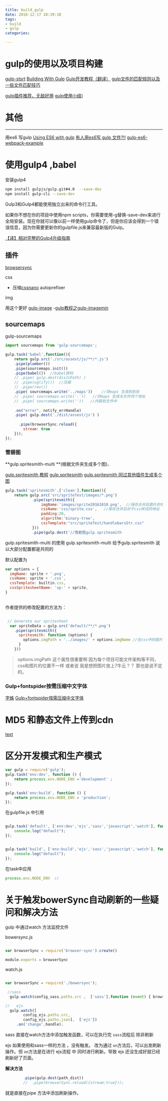 ```yaml
---
title: build_gulp
date: 2016-12-17 10:39:18
tags: 
- build
- gulp
categories:

---
```




# gulp的使用以及项目构建

[gulp-stsrt](https://github.com/vigetlabs/gulp-starter)
[Building With Gulp](https://www.smashingmagazine.com/2014/06/building-with-gulp/)
[Gulp开发教程（翻译）](https://www.w3ctech.com/topic/134)
[gulp文件的匹配规则以及一些文件匹配技巧](http://www.cnblogs.com/2050/p/4198792.html)

<!-- more -->

[gulp插件推荐，无敌好用](http://blog.csdn.net/fspwz/article/details/50524721)
[gulp使用小结)](http://www.cnblogs.com/Darren_code/p/gulp.html)
# 其他

------------

用es6 写gulp 
[Using ES6 with gulp](https://markgoodyear.com/2015/06/using-es6-with-gulp/)
[有人用es6写 gulp 文件?!!](https://segmentfault.com/a/1190000004136053?_ea=503811)
[gulp-es6-webpack-example](https://github.com/tiagorg/gulp-es6-webpack-example/blob/master/gulpfile.babel.js)
 

# 使用gulp4 ,babel
安装gulp4
```bash
npm install gulpjs/gulp.git#4.0  --save-dev
npm install gulp-cli --save-dev
```
Gulp3和Gulp4都能使用独立出来的命令行工具。

如果你不想在你的项目中使用npm scripts，你需要使用-g替换-save-dev来进行全局安装。现在你就可以像以前一样使用gulp命令了，但是你应该会得到一个错误信息，因为你需要更新你的gulpfile.js来兼容最新版的Gulp。

[【译】相对完整的Gulp4升级指南](https://segmentfault.com/a/1190000005357048)


## 插件
[browsersync](http://www.browsersync.cn/docs/gulp/)



css
 - 压缩[cssnano](https://github.com/ben-eb/cssnano)
 autoprefixer


 img

 用这个更好
 [gulp-image](https://www.npmjs.com/package/gulp-image)
  -[gulp教程之gulp-imagemin](http://www.ydcss.com/archives/26)


## sourcemaps
gulp-sourcemaps
```js
import sourcemaps from 'gulp-sourcemaps';

gulp.task('babel',function(){
    return gulp.src('./src/assest/js/**/*.js')
    .pipe(plumber())
    .pipe(sourcemaps.init())
    .pipe(babel())  //babel转码
    // .pipe( gulp.dest(disJsPath) )
    // .pipe(uglify())  //压缩
    // .pipe(rev()) 
    .pipe( sourcemaps.write('../maps'))    //将maps 生成到别处
    // .pipe( sourcemaps.write('.'))   //将maps 生成与文件同个地址
    // .pipe( sourcemaps.write(''))   //内联到文件中
    
    .on("error", notify_errHandle)
    .pipe( gulp.dest('./dist/assest/js') )
   
      .pipe(browserSync.reload({
        stream: true
    }));
});

```


### 雪碧图

**gulp.spritesmith-multi **(根据文件夹生成多个图)、


[gulp.spritesmith 教程](https://segmentfault.com/a/1190000007121606)
[gulp.spritesmith](https://www.npmjs.com/package/gulp.spritesmith)
[gulp.spritesmith 同过其他插件生成多个图](http://stackoverflow.com/questions/33552027/gulp-make-sprites-by-folder/33555401#33555401)

```javascript
gulp.task('spritesmith',['clean'],function(){
    return gulp.src('src/spriteTest/images/*.png')
            .pipe(spritesmith({
                imgName:'images/sprite20161010.png',  //保存合并后图片的地址
                cssName:'css/sprite.css',   //保存合并后对于css样式的地址
                padding:20,
                algorithm:'binary-tree',
                cssTemplate:"src/spriteTest/handlebarsStr.css"
            }))
            .pipe(gulp.dest('//雪碧图gulp.spritesmith
```

gulp.spritesmith-multi 的使用
gulp.spritesmith-multi 给予gulp.spritesmith  说以大部分配置都是共同的

默认配置为

```javascript
var options = {
  imgName: sprite + '.png',
  cssName: sprite + '.css',
  cssTemplate: builtin.css,
  cssSpritesheetName: 'sp-' + sprite,
}
 
```

作者提供的修改配置的方法为：

```javascript

 // Generate our spritesheet 
  var spriteData = gulp.src('default/**/*.png')
    .pipe(spritesmith({
      spritesmith: function (options) {
        options.imgPath = '../images/' + options.imgName //在css中的图片地址 
      }
    }))
```

>options.imgPath 这个属性很重要啊 因为每个项目可能文件架构等不同，css和图片的位置不一样 或者说 我是想把图片放上7牛云？？ 那也是说不定的。



### Gulp+fontspider按需压缩中文字体
[字蛛](http://font-spider.org/)
[Gulp+fontspider按需压缩中文字体](http://www.jianshu.com/p/666c83666636)


# MD5 和静态文件上传到cdn

[text](http://blog.csdn.net/cczhumin/article/details/50990726)


# 区分开发模式和生产模式

```javascript
var gulp = require('gulp');
gulp.task('env:dev', function () {
    return process.env.NODE_ENV ='development' ;
});

gulp.task('env:build', function () {
    return process.env.NODE_ENV = 'production';
});
```

在gulpfile.js 中引用

```javascript

gulp.task('default', ['env:dev','ejs','sass','javascript','watch'], function() {
    console.log("default");
});


gulp.task('build', ['env:build','ejs','sass','javascript','watch'], function() {
    console.log("default");
});
```

在task中应用

```javascript
process.env.NODE_ENV  //

```


# 关于触发bowerSync自动刷新的一些疑问和解决方法
gulp 中通过watch 方法监控文件


bowersync.js

```javascript

var browserSync = require('browser-sync').create()

module.exports = browserSync
```


watch.js

```javascript

var browserSync = require('./bowersync');

 //sass
  gulp.watch(config_sass.paths.src ,  ['sass'],function (event) { browserSync.reload(); });

//   ejs
  gulp.watch([
        config_ejs.paths.src,
        config_ejs.paths.json],  ['ejs'])
     .on('change',handle);

```

sass 直接在watch方法中添加触发函数，可以在执行完 `sass`流程后 除非刷新

ejs 如果使用和sass一样的方法 ，没有触发。 
改为通过 `on`方法后，可以出发刷新操作。但 `on`方法是在进行 ejs流程 中 同时进行刷新。导致 ejs 还没生成好就已经刷新好了页面。

**解决方法**

```javascript
        .pipe(gulp.dest(path_dist))
        //  .pipe(browserSync.reload({stream:true}));

```
就是直接在pipe 方法中添加刷新操作。
